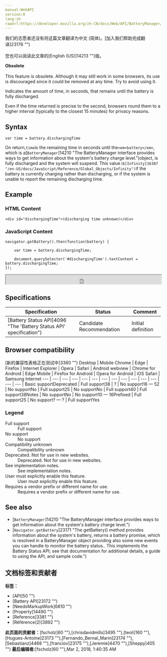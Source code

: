 ```yaml
---
manual:WebAPI
version:0
lang:zh
rawUrl:https://developer.mozilla.org/zh-CN/docs/Web/API/BatteryManager/dischargingTime
---
```




<bdi>我们的志愿者还没有将这篇文章翻译为<bdi>中文 (简体)</bdi>。[加入我们帮助完成翻译]23176 "")<br></br>您也可以阅读此文章的[English (US)]14213 "")版。</bdi>






**Obsolete**<br></br>This feature is obsolete. Although it may still work in some browsers, its use is discouraged since it could be removed at any time. Try to avoid using it.





Indicates the amount of time, in seconds, that remains until the battery is fully discharged.



Even if the time returned is precise to the second, browsers round them to a higher interval (typically to the closest 15 minutes) for privacy reasons.



## Syntax<a name="Syntax"></a>

```
var time = battery.dischargingTime
```


On return,`time`is the remaining time in seconds until the`<em>battery</em>`, which is a[`BatteryManager`]14210 "The BatteryManager interface provides ways to get information about the system's battery charge level.")object, is fully discharged and the system will suspend. This value is`[Infinity]16387 "/en-US/docs/JavaScript/Reference/Global_Objects/Infinity")`if the battery is currently charging rather than discharging, or if the system is unable to report the remaining discharging time.


## Example<a name="Example"></a>

### HTML Content<a name="HTML_Content"></a>

```
<div id="dischargingTime">(discharging time unknown)</div>
```

### JavaScript Content<a name="JavaScript_Content"></a>

```
navigator.getBattery().then(function(battery) {

    var time = battery.dischargingTime;

    document.querySelector('#dischargingTime').textContent = battery.dischargingTime;
}); 

```


<iframe src='https://mdn.mozillademos.org/en-US/docs/Web/API/BatteryManager/dischargingTime$samples/Example?revision=1363428' width='100%' height='30'></iframe>



## Specifications<a name="Specifications"></a>
Specification | Status | Comment 
 ---  |  ---  |  ---  | 
[Battery Status API]4096 "The 'Battery Status API' specification") | Candidate Recommendation | Initial definition 


## Browser compatibility<a name="Browser_compatibility"></a>
[新的兼容性表格正在测试中<i></i>]3360 "")
<abbr>Desktop<i></i></abbr> | <abbr>Mobile<i></i></abbr> 
<abbr>Chrome<i></i></abbr> | <abbr>Edge<i></i></abbr> | <abbr>Firefox<i></i></abbr> | <abbr>Internet Explorer<i></i></abbr> | <abbr>Opera<i></i></abbr> | <abbr>Safari<i></i></abbr> | <abbr>Android webview<i></i></abbr> | <abbr>Chrome for Android<i></i></abbr> | <abbr>Edge Mobile<i></i></abbr> | <abbr>Firefox for Android<i></i></abbr> | <abbr>Opera for Android<i></i></abbr> | <abbr>iOS Safari<i></i></abbr> | <abbr>Samsung Internet<i></i></abbr> 
 ---  |  ---  |  ---  |  ---  |  ---  |  ---  |  ---  |  ---  |  ---  |  ---  |  ---  |  ---  |  ---  |  ---  | 
Basic support<abbr>Deprecated<i></i></abbr> | <abbr>Full support</abbr>38 | <abbr>?</abbr> | <abbr>No support</abbr>16 — 52 | <abbr>No support</abbr>No | <abbr>Full support</abbr>25 | <abbr>No support</abbr>No | <abbr>Full support</abbr>40 | <abbr>Full support</abbr>38<abbr>Notes<i></i></abbr> | <abbr>No support</abbr>No | <abbr>No support</abbr>10 — 16<abbr>Prefixed<i></i></abbr> | <abbr>Full support</abbr>25 | <abbr>No support</abbr>? — ? | <abbr>Full support</abbr>Yes 


### Legend<a name="Legend"></a>
<dl><dt id=''><abbr>Full support</abbr></dt><dd>Full support</dd><dt id=''><abbr>No support</abbr></dt><dd>No support</dd><dt id=''><abbr>Compatibility unknown</abbr></dt><dd>Compatibility unknown</dd><dt id=''><abbr>Deprecated. Not for use in new websites.<i></i></abbr></dt><dd>Deprecated. Not for use in new websites.</dd><dt id=''><abbr>See implementation notes.<i></i></abbr></dt><dd>See implementation notes.</dd><dt id=''><abbr>User must explicitly enable this feature.<i></i></abbr></dt><dd>User must explicitly enable this feature.</dd><dt id=''><abbr>Requires a vendor prefix or different name for use.<i></i></abbr></dt><dd>Requires a vendor prefix or different name for use.</dd></dl>

## See also<a name="See_also"></a>

* [`BatteryManager`]14210 "The BatteryManager interface provides ways to get information about the system's battery charge level.")
* [`Navigator.getBattery`]23171 "The getBattery() method provides information about the system's battery, returns a battery promise, which is resolved in a BatteryManager object providing also some new events you can handle to monitor the battery status.. This implements the Battery Status API; see that documentation for additional details, a guide to using the API, and sample code.")



## 文档标签和贡献者
**标签：**
* [API]50 "")
* [Battery API]23172 "")
* [NeedsMarkupWork]6810 "")
* [Property]14490 "")
* [Reference]3381 "")
* [Référence(2)]3892 "")

**此页面的贡献者：**[fscholz]60 ""),[chrisdavidmills]3495 ""),[teoli]160 ""),[Hugues-Antoine]23173 ""),[Fernando_Bernal_Marin]23174 ""),[Sebastianz]4468 ""),[franciov]23175 ""),[Jeremie]4470 ""),[Sheppy]405 "")
**最后编辑者:**[fscholz]60 ""),<time>Mar 2, 2018, 1:40:35 AM</time>


